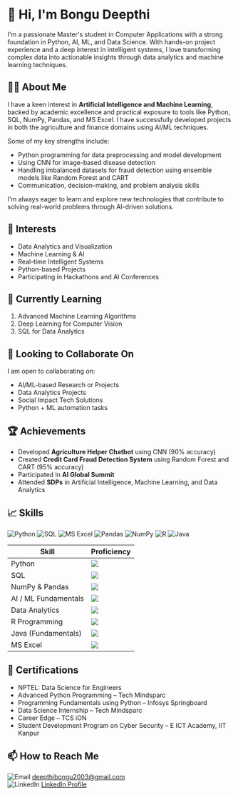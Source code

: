 # 👋 Hi, I'm Bongu Deepthi

I'm a passionate Master's student in Computer Applications with a strong foundation in Python, AI, ML, and Data Science. With hands-on project experience and a deep interest in intelligent systems, I love transforming complex data into actionable insights through data analytics and machine learning techniques.

## 👨‍💻 About Me

I have a keen interest in **Artificial Intelligence and Machine Learning**, backed by academic excellence and practical exposure to tools like Python, SQL, NumPy, Pandas, and MS Excel. I have successfully developed projects in both the agriculture and finance domains using AI/ML techniques.

Some of my key strengths include:
- Python programming for data preprocessing and model development
- Using CNN for image-based disease detection
- Handling imbalanced datasets for fraud detection using ensemble models like Random Forest and CART
- Communication, decision-making, and problem analysis skills

I'm always eager to learn and explore new technologies that contribute to solving real-world problems through AI-driven solutions.

## 👀 Interests

- Data Analytics and Visualization
- Machine Learning & AI
- Real-time Intelligent Systems
- Python-based Projects
- Participating in Hackathons and AI Conferences

## 🌱 Currently Learning

1. Advanced Machine Learning Algorithms
2. Deep Learning for Computer Vision
3. SQL for Data Analytics

## 💞 Looking to Collaborate On

I am open to collaborating on:
- AI/ML-based Research or Projects
- Data Analytics Projects
- Social Impact Tech Solutions
- Python + ML automation tasks

## 🏆 Achievements

- Developed **Agriculture Helper Chatbot** using CNN (90% accuracy)
- Created **Credit Card Fraud Detection System** using Random Forest and CART (95% accuracy)
- Participated in **AI Global Summit**
- Attended **SDPs** in Artificial Intelligence, Machine Learning, and Data Analytics

## 📈 Skills

![Python](https://img.shields.io/badge/-Python-3776AB?logo=python&logoColor=white&style=flat)
![SQL](https://img.shields.io/badge/-SQL-4479A1?logo=postgresql&logoColor=white&style=flat)
![MS Excel](https://img.shields.io/badge/-MS%20Excel-217346?logo=microsoft-excel&logoColor=white&style=flat)
![Pandas](https://img.shields.io/badge/-Pandas-150458?logo=pandas&logoColor=white&style=flat)
![NumPy](https://img.shields.io/badge/-NumPy-013243?logo=numpy&logoColor=white&style=flat)
![R](https://img.shields.io/badge/-R-276DC3?logo=r&logoColor=white&style=flat)
![Java](https://img.shields.io/badge/-Java-007396?logo=java&logoColor=white&style=flat)

| Skill                      | Proficiency     |
|----------------------------|-----------------|
| Python                     | ![](https://progress-bar.dev/90) |
| SQL                        | ![](https://progress-bar.dev/85) |
| NumPy & Pandas             | ![](https://progress-bar.dev/90) |
| AI / ML Fundamentals       | ![](https://progress-bar.dev/80) |
| Data Analytics             | ![](https://progress-bar.dev/85) |
| R Programming              | ![](https://progress-bar.dev/75) |
| Java (Fundamentals)        | ![](https://progress-bar.dev/60) |
| MS Excel                   | ![](https://progress-bar.dev/85) |

## 📜 Certifications

- NPTEL: Data Science for Engineers
- Advanced Python Programming – Tech Mindsparc
- Programming Fundamentals using Python – Infosys Springboard
- Data Science Internship – Tech Mindsparc
- Career Edge – TCS iON
- Student Development Program on Cyber Security – E ICT Academy, IIT Kanpur

## 📫 How to Reach Me

![Email](https://img.shields.io/badge/Email-D14836?logo=gmail&logoColor=white&style=flat) deepthibongu2003@gmail.com  
![LinkedIn](https://img.shields.io/badge/LinkedIn-0077B5?logo=linkedin&logoColor=white&style=flat) [LinkedIn Profile](https://www.linkedin.com/in/bongu-deepthi-156833337)

<!---
BonguDeepthi/BonguDeepthi is a ✨ special ✨ repository because its README.md (this file) appears on your GitHub profile.
You can click the Preview link to take a look at your changes.
--->
